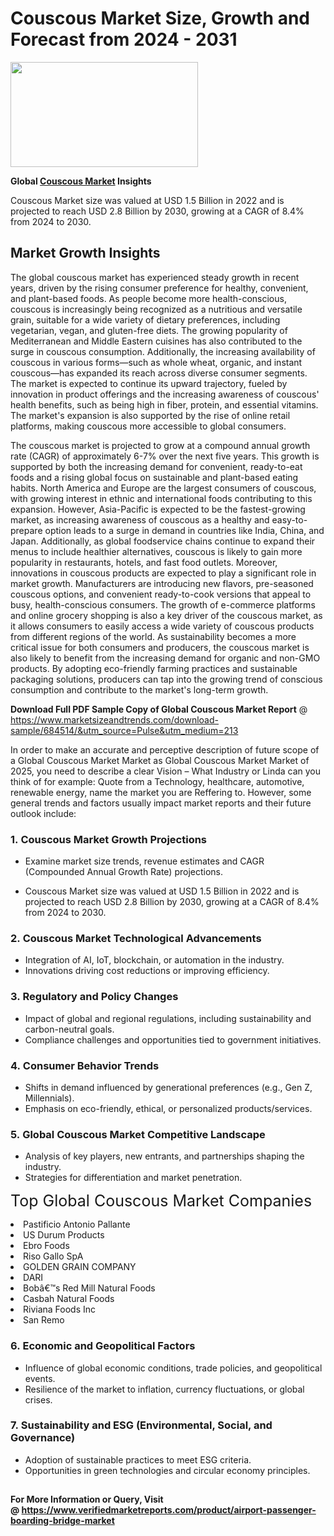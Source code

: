 <H1>Couscous Market Size, Growth and Forecast from 2024 - 2031</H1><img class="aligncenter size-medium wp-image-584254" src="https://thirdeyenews.in/wp-content/uploads/2024/09/Global-Market-Research-300x168.jpeg" alt="" width="300" height="168" /><p><strong>Global&nbsp;<a href="https://www.marketsizeandtrends.com/download-sample/684514/&amp;utm_source=Pulse&amp;utm_medium=213">Couscous Market</a> Insights</strong></p><p>Couscous Market size was valued at USD 1.5 Billion in 2022 and is projected to reach USD 2.8 Billion by 2030, growing at a CAGR of 8.4% from 2024 to 2030.</p><p><h2>Market Growth Insights</h2> <p>The global couscous market has experienced steady growth in recent years, driven by the rising consumer preference for healthy, convenient, and plant-based foods. As people become more health-conscious, couscous is increasingly being recognized as a nutritious and versatile grain, suitable for a wide variety of dietary preferences, including vegetarian, vegan, and gluten-free diets. The growing popularity of Mediterranean and Middle Eastern cuisines has also contributed to the surge in couscous consumption. Additionally, the increasing availability of couscous in various forms—such as whole wheat, organic, and instant couscous—has expanded its reach across diverse consumer segments. The market is expected to continue its upward trajectory, fueled by innovation in product offerings and the increasing awareness of couscous' health benefits, such as being high in fiber, protein, and essential vitamins. The market's expansion is also supported by the rise of online retail platforms, making couscous more accessible to global consumers. </p> <p>The couscous market is projected to grow at a compound annual growth rate (CAGR) of approximately 6-7% over the next five years. This growth is supported by both the increasing demand for convenient, ready-to-eat foods and a rising global focus on sustainable and plant-based eating habits. North America and Europe are the largest consumers of couscous, with growing interest in ethnic and international foods contributing to this expansion. However, Asia-Pacific is expected to be the fastest-growing market, as increasing awareness of couscous as a healthy and easy-to-prepare option leads to a surge in demand in countries like India, China, and Japan. Additionally, as global foodservice chains continue to expand their menus to include healthier alternatives, couscous is likely to gain more popularity in restaurants, hotels, and fast food outlets. Moreover, innovations in couscous products are expected to play a significant role in market growth. Manufacturers are introducing new flavors, pre-seasoned couscous options, and convenient ready-to-cook versions that appeal to busy, health-conscious consumers. The growth of e-commerce platforms and online grocery shopping is also a key driver of the couscous market, as it allows consumers to easily access a wide variety of couscous products from different regions of the world. As sustainability becomes a more critical issue for both consumers and producers, the couscous market is also likely to benefit from the increasing demand for organic and non-GMO products. By adopting eco-friendly farming practices and sustainable packaging solutions, producers can tap into the growing trend of conscious consumption and contribute to the market's long-term growth. </p><p><span class=""><strong>Download Full PDF Sample Copy of Global Couscous Market Report</strong> @ <a href="https://www.marketsizeandtrends.com/download-sample/684514/&amp;utm_source=Pulse&amp;utm_medium=213" target="_blank">https://www.marketsizeandtrends.com/download-sample/684514/&amp;utm_source=Pulse&amp;utm_medium=213</a></span></p><p>In order to make an accurate and perceptive description of future scope of a Global&nbsp;Couscous Market Market as Global&nbsp;Couscous Market Market of 2025, you need to describe a clear Vision &ndash; What Industry or Linda can you think of for example: Quote from a Technology, healthcare, automotive, renewable energy, name the market you are Reffering to. However, some general trends and factors usually impact market reports and their future outlook include:</p><h3>1.&nbsp;<strong>Couscous Market Growth Projections</strong></h3><ul><li>Examine market size trends, revenue estimates and CAGR (Compounded Annual Growth Rate) projections.</li><li><p>Couscous Market size was valued at USD 1.5 Billion in 2022 and is projected to reach USD 2.8 Billion by 2030, growing at a CAGR of 8.4% from 2024 to 2030.</p></li></ul><h3>2.&nbsp;<strong>Couscous Market Technological Advancements</strong></h3><ul><li>Integration of AI, IoT, blockchain, or automation in the industry.</li><li>Innovations driving cost reductions or improving efficiency.</li></ul><h3>3.&nbsp;<strong>Regulatory and Policy Changes</strong></h3><ul><li>Impact of global and regional regulations, including sustainability and carbon-neutral goals.</li><li>Compliance challenges and opportunities tied to government initiatives.</li></ul><h3>4.&nbsp;<strong>Consumer Behavior Trends</strong></h3><ul><li>Shifts in demand influenced by generational preferences (e.g., Gen Z, Millennials).</li><li>Emphasis on eco-friendly, ethical, or personalized products/services.</li></ul><h3>5.&nbsp;<strong>Global Couscous Market Competitive Landscape</strong></h3><ul><li>Analysis of key players, new entrants, and partnerships shaping the industry.</li><li>Strategies for differentiation and market penetration.</li></ul><p data-pm-slice="1 1 []"><span style="color: inherit; font-family: inherit; font-size: 25px;">Top Global Couscous Market Companies</span></p><div class="" data-test-id=""><p><li>Pastificio Antonio Pallante</li><li> US Durum Products</li><li> Ebro Foods</li><li> Riso Gallo SpA</li><li> GOLDEN GRAIN COMPANY</li><li> DARI</li><li> Bobâ€™s Red Mill Natural Foods</li><li> Casbah Natural Foods</li><li> Riviana Foods Inc</li><li> San Remo</li></p></div><h3>6.&nbsp;<strong>Economic and Geopolitical Factors</strong></h3><ul><li>Influence of global economic conditions, trade policies, and geopolitical events.</li><li>Resilience of the market to inflation, currency fluctuations, or global crises.</li></ul><h3>7.&nbsp;<strong>Sustainability and ESG (Environmental, Social, and Governance)</strong></h3><ul><li>Adoption of sustainable practices to meet ESG criteria.</li><li>Opportunities in green technologies and circular economy principles.</li></ul><h2><strong style="font-size: 14px;">For More Information or Query, Visit @&nbsp;</strong><a style="background-color: #ffffff; font-size: 14px;" href="https://www.marketsizeandtrends.com/report/couscous-market/" target="_blank">https://www.verifiedmarketreports.com/product/airport-passenger-boarding-bridge-market</a></h2>
